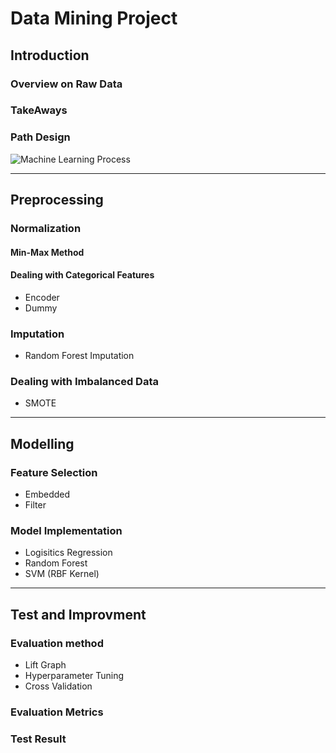 # Data Mining Project

## Introduction

### Overview on Raw Data
### TakeAways
### Path Design
![Machine Learning Process](https://cdn-images-1.medium.com/max/2400/1*-bqV4YyZtlz9EUxi8levjw.jpeg)

----

## Preprocessing

### Normalization
#### Min-Max Method
#### Dealing with Categorical Features
- Encoder
- Dummy

### Imputation
- Random Forest Imputation

### Dealing with Imbalanced Data
- SMOTE

----

## Modelling 

### Feature Selection
- Embedded
- Filter

### Model Implementation
- Logisitics Regression
- Random Forest
- SVM (RBF Kernel)

----

## Test and Improvment

### Evaluation method
- Lift Graph
- Hyperparameter Tuning
- Cross Validation

### Evaluation Metrics

### Test Result
